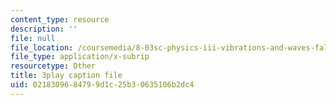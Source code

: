 ```yaml
---
content_type: resource
description: ''
file: null
file_location: /coursemedia/8-03sc-physics-iii-vibrations-and-waves-fall-2016/0218309684799d1c25b30635106b2dc4_SnNmbVH5DAM.srt
file_type: application/x-subrip
resourcetype: Other
title: 3play caption file
uid: 02183096-8479-9d1c-25b3-0635106b2dc4
---
```

